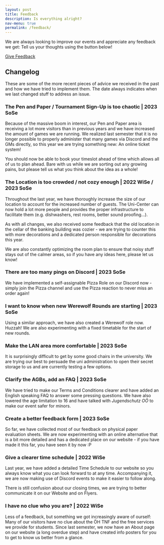 ```yaml
---
layout: post
title: Feedback
description: Is everything alright?
nav-menu: true
permalink: /feedback/
---
```


We are always looking to improve our events and appreciate any feedback we get: Tell us your thoughts using the button below!

<a href="https://forms.gle/RcDLxi2cMD4ddZap7" target="_blank" rel="noopener noreferrer" class="button img">Give Feedback</a>


## Changelog
These are some of the more recent pieces of advice we received in the past and how we have tried to implement them. The date always indicates when we last changed stuff to address an issue.

### The Pen and Paper / Tournament Sign-Up is too chaotic | 2023 SoSe
Because of the massive boom in interest, our Pen and Paper area is receiving a lot more visitors than in previous years and we have increased the amount of games we are running. We realized last semester that it is no longer possible to properly administer that many games via Discord and the GMs directly, so this year we are trying something new: An online ticket system!

You should now be able to book your timeslot ahead of time which allows all of us to plan ahead.
Bare with us while we are sorting out any growing pains, but please tell us what you think about the idea as a whole!

### The Location is too crowded / not cozy enough | 2022 WiSe / 2023 SoSe
Throughout the last year, we have thoroughly increase the size of our location to account for the increased number of guests.
The Uni-Center can now hold a lot more people and provides the proper infrastructure to facilitate them (e.g. dishwashers, rest rooms, better sound proofing...).

As with all changes, we also received some feedback that the old location in the cellar of the banking building was cozier - we are trying to counter this with more decorations and a dedicated person responsible for decorations this year.

We are also constantly optimizing the room plan to ensure that noisy stuff stays out of the calmer areas, so if you have any ideas here, please let us know!

### There are too many pings on Discord | 2023 SoSe
We have implemented a self-assignable Pizza Role on our Discord now - simply join the Pizza channel and use the Pizza reaction to never miss an order again!

### I want to know when new Werewolf Rounds are starting | 2023 SoSe
Using a similar approach, we have also created a Werewolf role now. Huzzah!
We are also experimenting with a fixed timetable for the start of new rounds.

### Make the LAN area more comfortable | 2023 SoSe
It is surprisingly difficult to get by some good chairs in the university. We are trying our best to persuade the uni administration to open their secret storage to us and are currently testing a few options.

### Clarify the AGBs, add an FAQ | 2023 SoSe
We have tried to make our Terms and Conditions clearer and have added an English speaking FAQ to answer some pressing questions. We have also lowered the age limitation to 16 and have talked with _Jugendschutz OÖ_ to make our event safer for minors.

### Create a better feedback form | 2023 SoSe
So far, we have collected most of our feedback on physical paper evaluation sheets. We are now experimenting with an online alternative that is a bit more detailed and has a dedicated place on our website - if you have made it this far, you have seen it by now :P

### Give a clearer time schedule | 2022 WiSe
Last year, we have added a detailed Time Schedule to our website so you always know what you can look forward to at any time. Accompanying it, we are now making use of Discord events to make it easier to follow along. 

There is still confusion about our closing times, we are trying to better communicate it on our Website and on Flyers.

### I have no clue who you are? | 2022 WiSe
Less of a feedback, but something we got increasingly aware of ourself: Many of our visitors have no clue about the ÖH TNF and the free services we provide for students. Since last semester, we now have an About page on our website (a long overdue step) and have created info posters for you to get to know us better from a glance.